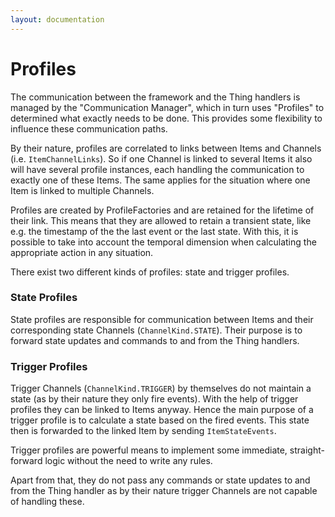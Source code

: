 ```yaml
---
layout: documentation
---
```


# Profiles

The communication between the framework and the Thing handlers is managed by the "Communication Manager", which in turn uses "Profiles"  to determined what exactly needs to be done. This provides some flexibility to influence these communication paths.

By their nature, profiles are correlated to links between Items and Channels (i.e. `ItemChannelLinks`). So if one Channel is linked to several Items it also will have several profile instances, each handling the communication to exactly one of these Items. The same applies for the situation where one Item is linked to multiple Channels. 

Profiles are created by ProfileFactories and are retained for the lifetime of their link. This means that they are allowed to retain a transient state, like e.g. the timestamp of the the last event or the last state. With this, it is possible to take into account the temporal dimension when calculating the appropriate action in any situation.

There exist two different kinds of profiles: state and trigger profiles.

### State Profiles

State profiles are responsible for communication between Items and their corresponding state Channels (`ChannelKind.STATE`). Their purpose is to forward state updates and commands to and from the Thing handlers.

### Trigger Profiles

Trigger Channels (`ChannelKind.TRIGGER`) by themselves do not maintain a state (as by their nature they only fire events). With the help of trigger profiles they can be linked to Items anyway. Hence the main purpose of a trigger profile is to calculate a state based on the fired events. This state then is forwarded to the linked Item by sending `ItemStateEvents`. 

Trigger profiles are powerful means to implement some immediate, straight-forward logic without the need to write any rules. 

Apart from that, they do not pass any commands or state updates to and from the Thing handler as by their nature trigger Channels are not capable of handling these.
